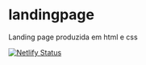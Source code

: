 # landingpage
 Landing page produzida em html e css

[![Netlify Status](https://api.netlify.com/api/v1/badges/6acee63e-a7e6-4693-8f65-b2f2f2fbcc3f/deploy-status)](https://app.netlify.com/sites/landingpagetestgg/deploys)